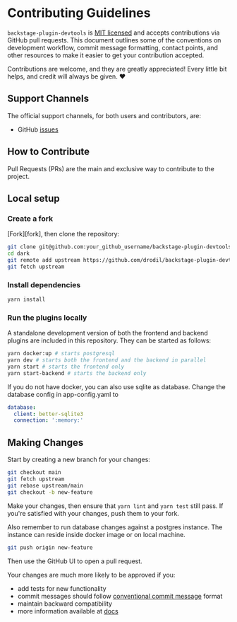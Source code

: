 # Contributing Guidelines

`backstage-plugin-devtools` is [MIT licensed](LICENSE) and accepts contributions via
GitHub pull requests. This document outlines some of the conventions on
development workflow, commit message formatting, contact points, and other
resources to make it easier to get your contribution accepted.

Contributions are welcome, and they are greatly appreciated! Every little bit helps, and credit will always be given. ❤️

## Support Channels

The official support channels, for both users and contributors, are:

- GitHub [issues](https://github.com/drodil/backstage-plugin-devtools/issues)

## How to Contribute

Pull Requests (PRs) are the main and exclusive way to contribute to the project.

## Local setup

### Create a fork

[Fork][fork], then clone the repository:

```sh
git clone git@github.com:your_github_username/backstage-plugin-devtools.git
cd dark
git remote add upstream https://github.com/drodil/backstage-plugin-devtools.git
git fetch upstream
```

### Install dependencies

```sh
yarn install
```

### Run the plugins locally

A standalone development version of both the frontend and backend plugins are included in this repository.
They can be started as follows:

```sh
yarn docker:up # starts postgresql
yarn dev # starts both the frontend and the backend in parallel
yarn start # starts the frontend only
yarn start-backend # starts the backend only
```

If you do not have docker, you can also use sqlite as database. Change the database config in app-config.yaml
to

```yaml
database:
  client: better-sqlite3
  connection: ':memory:'
```

## Making Changes

Start by creating a new branch for your changes:

```sh
git checkout main
git fetch upstream
git rebase upstream/main
git checkout -b new-feature
```

Make your changes, then ensure that `yarn lint` and `yarn test` still pass. If you're satisfied with your changes, push them to your fork.

Also remember to run database changes against a postgres instance. The instance can reside inside docker image or on local
machine.

```sh
git push origin new-feature
```

Then use the GitHub UI to open a pull request.

Your changes are much more likely to be approved if you:

- add tests for new functionality
- commit messages should follow [conventional commit message](https://www.conventionalcommits.org/en/v1.0.0/) format
- maintain backward compatibility
- more information available at [docs](docs)
